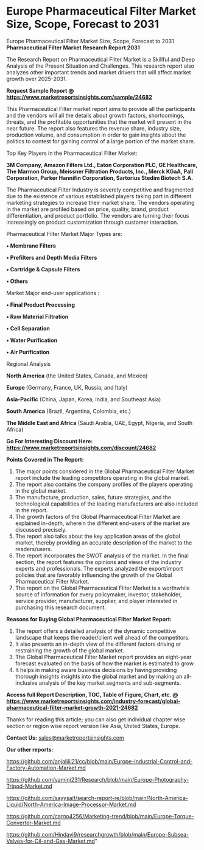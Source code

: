# Europe Pharmaceutical Filter Market Size, Scope, Forecast to 2031
Europe Pharmaceutical Filter Market Size, Scope, Forecast to 2031
<strong>Pharmaceutical Filter Market Research Report 2031</strong>

The Research Report on Pharmaceutical Filter Market is a Skillful and Deep Analysis of the Present Situation and Challenges. This research report also analyzes other important trends and market drivers that will affect market growth over 2025-2031.

<strong>Request Sample Report @ <a href=https://www.marketreportsinsights.com/sample/24682>https://www.marketreportsinsights.com/sample/24682</a></strong>

This Pharmaceutical Filter market report aims to provide all the participants and the vendors will all the details about growth factors, shortcomings, threats, and the profitable opportunities that the market will present in the near future. The report also features the revenue share, industry size, production volume, and consumption in order to gain insights about the politics to contest for gaining control of a large portion of the market share.

Top Key Players in the Pharmaceutical Filter Market:

<strong>3M Company, Amazon Filters Ltd., Eaton Corporation PLC, GE Healthcare, The Marmon Group, Meissner Filtration Products, Inc., Merck KGaA, Pall Corporation, Parker Hannifin Corporation, Sartorius Stedim Biotech S.A.</strong>

The Pharmaceutical Filter Industry is severely competitive and fragmented due to the existence of various established players taking part in different marketing strategies to increase their market share. The vendors operating in the market are profiled based on price, quality, brand, product differentiation, and product portfolio. The vendors are turning their focus increasingly on product customization through customer interaction.

Pharmaceutical Filter Market Major Types are:

<strong>• Membrane Filters

• Prefilters and Depth Media Filters

• Cartridge & Capsule Filters

• Others</strong>

Market Major end-user applications :

<strong>• Final Product Processing

• Raw Material Filtration

• Cell Separation

• Water Purification

• Air Purification</strong>

Regional Analysis

</u><strong><b>North America</b></strong> (the United States, Canada, and Mexico)

<strong><b>Europe </b></strong>(Germany, France, UK, Russia, and Italy)

<strong><b>Asia-Pacific</b></strong> (China, Japan, Korea, India, and Southeast Asia)

<strong><b>South America</b></strong> (Brazil, Argentina, Colombia, etc.)

<strong><b>The Middle East and Africa</b></strong> (Saudi Arabia, UAE, Egypt, Nigeria, and South Africa)

<strong>Go For Interesting Discount Here: <a href=https://www.marketreportsinsights.com/discount/24682>https://www.marketreportsinsights.com/discount/24682</a></strong>

<strong>Points Covered in The Report:</strong>
<ol>
  <li>The major points considered in the Global Pharmaceutical Filter Market report include the leading competitors operating in the global market.</li>
  <li>The report also contains the company profiles of the players operating in the global market.</li>
  <li>The manufacture, production, sales, future strategies, and the technological capabilities of the leading manufacturers are also included in the report.</li>
  <li>The growth factors of the Global Pharmaceutical Filter Market are explained in-depth, wherein the different end-users of the market are discussed precisely.</li>
  <li>The report also talks about the key application areas of the global market, thereby providing an accurate description of the market to the readers/users.</li>
  <li>The report incorporates the SWOT analysis of the market. In the final section, the report features the opinions and views of the industry experts and professionals. The experts analyzed the export/import policies that are favorably influencing the growth of the Global Pharmaceutical Filter Market.</li>
  <li>The report on the Global Pharmaceutical Filter Market is a worthwhile source of information for every policymaker, investor, stakeholder, service provider, manufacturer, supplier, and player interested in purchasing this research document.</li>
</ol>
<strong>Reasons for Buying Global Pharmaceutical Filter Market Report:</strong>

<ol>
  <li>The report offers a detailed analysis of the dynamic competitive landscape that keeps the reader/client well ahead of the competitors.</li>
  <li>It also presents an in-depth view of the different factors driving or restraining the growth of the global market.</li>
  <li>The Global Pharmaceutical Filter Market report provides an eight-year forecast evaluated on the basis of how the market is estimated to grow.</li>
  <li>It helps in making aware business decisions by having providing thorough insights insights into the global market and by making an all-inclusive analysis of the key market segments and sub-segments.</li>
</ol>
<strong>Access full Report Description, TOC, Table of Figure, Chart, etc. @ <a href=https://www.marketreportsinsights.com/industry-forecast/global-pharmaceutical-filter-market-growth-2021-24682>https://www.marketreportsinsights.com/industry-forecast/global-pharmaceutical-filter-market-growth-2021-24682</a></strong>


Thanks for reading this article; you can also get individual chapter wise section or region wise report version like Asia, United States, Europe.

<strong>Contact Us:</strong>
sales@marketreportsinsights.com

<strong>Our other reports:</strong>

<a href=https://github.com/anjaliiii21/cc/blob/main/Europe-Industrial-Control-and-Factory-Automation-Market.md>https://github.com/anjaliiii21/cc/blob/main/Europe-Industrial-Control-and-Factory-Automation-Market.md</a>

<a href=https://github.com/yamini231/Research/blob/main/Europe-Photography-Tripod-Market.md>https://github.com/yamini231/Research/blob/main/Europe-Photography-Tripod-Market.md</a>

<a href=https://github.com/sayysaif/search-report-re/blob/main/North-America-Liquid/North-America-Image-Processor-Market.md>https://github.com/sayysaif/search-report-re/blob/main/North-America-Liquid/North-America-Image-Processor-Market.md</a>

<a href=https://github.com/cargo4256/Marketing-trend/blob/main/Europe-Torque-Converter-Market.md>https://github.com/cargo4256/Marketing-trend/blob/main/Europe-Torque-Converter-Market.md</a>

<a href=https://github.com/Hindavi9/researchgrowth/blob/main/Europe-Subsea-Valves-for-Oil-and-Gas-Market.md>https://github.com/Hindavi9/researchgrowth/blob/main/Europe-Subsea-Valves-for-Oil-and-Gas-Market.md</a>"
